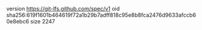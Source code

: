version https://git-lfs.github.com/spec/v1
oid sha256:619f1601b464619f72a1b29b7adff818c95e8b8fca2476d9633afccb60e8ebc6
size 2247
